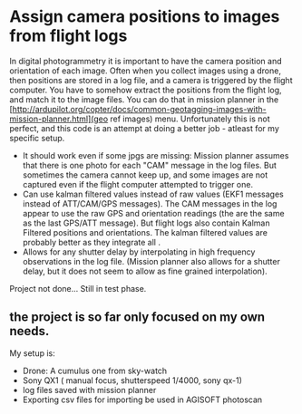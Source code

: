 


# Assign camera positions to images from flight logs

In digital photogrammetry it is important to have the camera position and orientation of each image. Often when you collect images using a drone, then positions are stored in a log file, and a camera is triggered by the flight computer. You have to somehow extract the positions from the flight log, and match it to the image files. You can do that in mission planner in the [http://ardupilot.org/copter/docs/common-geotagging-images-with-mission-planner.html](geo ref images) menu. Unfortunately this is not perfect, and this code is an attempt at doing a better job - atleast for my specific setup. 

* It should work even if some jpgs are missing: Mission planner assumes that there is one photo for each "CAM" message in the log files. But sometimes the camera cannot keep up, and some images are not captured even if the flight computer attempted to trigger one. 
* Can use kalman filtered values instead of raw values (EKF1 messages instead of ATT/CAM/GPS messages). The CAM messages in the log appear to use the raw GPS and orientation readings (the are the same as the last GPS/ATT message). But flight logs also contain Kalman Filtered positions and orientations. The kalman filtered values are probably better as they integrate all . 
* Allows for any shutter delay by interpolating in high frequency observations in the log file. (Mission planner also allows for a shutter delay, but it does not seem to allow as fine grained interpolation). 

Project not done... Still in test phase. 


## the project is so far only focused on my own needs. 

My setup is:
* Drone: A cumulus one from sky-watch  
* Sony QX1 ( manual focus, shutterspeed 1/4000, sony qx-1)  
* log files saved with mission planner
* Exporting csv files for importing be used in AGISOFT photoscan 



